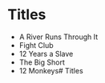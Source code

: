 # Titles

- A River Runs Through It
- Fight Club
- 12 Years a Slave
- The Big Short
- 12 Monkeys# Titles


